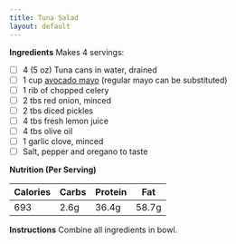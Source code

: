 ```yaml
---
title: Tuna Salad
layout: default
---
```


**Ingredients**
Makes 4 servings:
* [ ] 4 (5 oz) Tuna cans in water, drained
* [ ] 1 cup [avocado mayo](https://www.youtube.com/watch?v=r8Kixk74bwo) (regular mayo can be substituted)
* [ ] 1 rib of chopped celery
* [ ] 2 tbs red onion, minced
* [ ] 2 tbs diced pickles
* [ ] 4 tbs fresh lemon juice
* [ ] 4 tbs olive oil
* [ ] 1 garlic clove, minced
* [ ] Salt, pepper and oregano to taste

**Nutrition (Per Serving)**

| Calories | Carbs | Protein | Fat   |
|----------|-------|---------|-------|
| 693      | 2.6g  | 36.4g   | 58.7g |

**Instructions**
Combine all ingredients in bowl.

